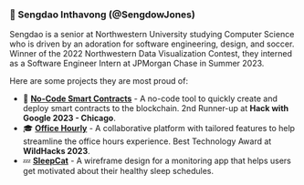 <h3>🌱 Sengdao Inthavong (@SengdowJones) </h3>

Sengdao is a senior at Northwestern University studying Computer Science who is driven by an adoration for software engineering, design, and soccer. Winner of the 2022 Northwestern Data Visualization Contest, they interned as a Software Engineer Intern at JPMorgan Chase in Summer 2023. 

Here are some projects they are most proud of:

- 📃 **[No-Code Smart Contracts](https://github.com/ahkim3/google-hackathon-23)** - A no-code tool to quickly create and deploy smart contracts to the blockchain. 2nd Runner-up at **Hack with Google 2023 - Chicago**.
- 🎓 **[Office Hourly](https://github.com/rakermanfoundation/office-hourly)** - A collaborative platform with tailored features to help streamline the office hours experience. Best Technology Award at **WildHacks 2023**.
- 💤 **[SleepCat](https://www.figma.com/design/2DXttcOfwTvvgsalFSX2mI/Assignments?node-id=119-52&t=4aIx9aeDCFwtD7y2-1)** - A wireframe design for a monitoring app that helps users get motivated about their healthy sleep schedules.

<!--
**SengdowJones/SengdowJones** is a ✨ _special_ ✨ repository because its `README.md` (this file) appears on your GitHub profile.

Here are some ideas to get you started:

- 🔭 I’m currently working on ...
- 🌱 I’m currently learning ...
- 👯 I’m looking to collaborate on ...
- 🤔 I’m looking for help with ...
- 💬 Ask me about ...
- 📫 How to reach me: ...
- 😄 Pronouns: ...
- ⚡ Fun fact: ...
-->
